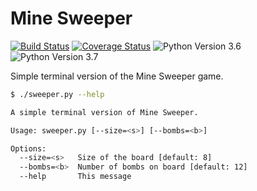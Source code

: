 # Mine Sweeper

[![Build Status](https://travis-ci.org/christianreimer/sweeper.svg?branch=master)](https://travis-ci.org/christianreimer/sweeper) [![Coverage Status](https://coveralls.io/repos/github/christianreimer/sweeper/badge.svg?branch=master)](https://coveralls.io/github/christianreimer/sweeper?branch=master) ![Python Version 3.6](https://img.shields.io/badge/python-3.6-blue.svg) ![Python Version 3.7](https://img.shields.io/badge/python-3.7-blue.svg)

Simple terminal version of the Mine Sweeper game.

```bash
$ ./sweeper.py --help

A simple terminal version of Mine Sweeper.

Usage: sweeper.py [--size=<s>] [--bombs=<b>]

Options:
  --size=<s>   Size of the board [default: 8]
  --bombs=<b>  Number of bombs on board [default: 12]
  --help       This message
```

